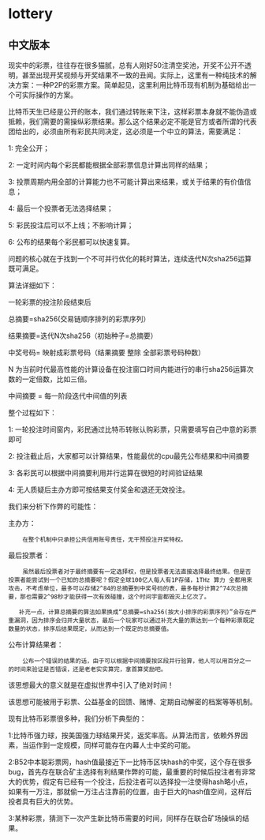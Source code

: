 lottery
======

中文版本
----------

现实中的彩票，往往存在很多猫腻，总有人刚好50注清空奖池，开奖不公开不透明，甚至出现开奖视频与开奖结果不一致的丑闻。实际上，这里有一种纯技术的解决方案：一种P2P的彩票方案。简单起见，这里利用比特币现有机制为基础给出一个可实际操作的方案。



比特币天生已经是公开的账本，我们通过转账来下注，这样彩票本身就不能伪造或抵赖，我们需要的需操纵彩票结果。那么这个结果必定不能是官方或者所谓的代表团给出的，必须由所有彩民共同决定，这必须是一个中立的算法，需要满足：

1: 完全公开；

2: 一定时间内每个彩民都能根据全部彩票信息计算出同样的结果；

3: 投票周期内用全部的计算能力也不可能计算出来结果，或关于结果的有价值信息；

4: 最后一个投票者无法选择结果；

5: 彩民投注后可以不上线；不影响计算；

6: 公布的结果每个彩民都可以快速复算。


问题的核心就在于找到一个不可并行优化的耗时算法，连续迭代N次sha256运算既可满足。

算法详细如下：

一轮彩票的投注阶段结束后

总摘要=sha256(交易链顺序排列的彩票序列）

结果摘要=迭代N次sha256（初始种子=总摘要）

中奖号码= 映射成彩票号码（结果摘要 整除 全部彩票号码种数）



N 为当前时代最高性能的计算设备在投注窗口时间内能进行的串行sha256运算次数的一定倍数，比如三倍。

中间摘要 = 每一阶段迭代中间值的列表

整个过程如下：

1: 一轮投注时间窗内，彩民通过比特币转账认购彩票，只需要填写自己中意的彩票即可

2: 投注截止后，大家都可以计算结果，性能最优的cpu最先公布结果和中间摘要

3: 各彩民可以根据中间摘要利用并行运算在很短的时间验证结果

4: 无人质疑后主办方即可按结果支付奖金和退还无效投注。


我们来分析下作弊的可能性：

主办方：

        在整个机制中只承担公共信用账号责任，无干预投注开奖特权。

最后投票者：

        虽然最后投票者对于最终摘要有一定选择权，但是投票者无法直接选择最终结果。但是否投票者能尝试到一个已知的总摘要呢？假定全球100亿人每人有1P存储，1THz 算力 全都用来攻击，不考虑单位，最多可以存储2^84的总摘要到中奖号码的表，最多每秒计算2^74次总摘要，那也需要2^98秒才能获得一次有效碰撞，这个时间宇宙都毁灭上亿次了。

       补充一点，计算总摘要的算法如果换成“总摘要=sha256(按大小排序的彩票序列）”会存在严重漏洞，因为排序会归并大量状态，最后一个玩家可以通过补充大量的票达到一个每种彩票既定数量的状态，排序后结果既定，从而达到一个既定的总摘要值。

公布计算结果者：

        公布一个错误的结果的话，由于可以根据中间摘要按区段并行验算，他人可以用百分之一的时间来验证是否错误，还是老老实实算完，拿首算奖励吧。



该思想最大的意义就是在虚拟世界中引入了绝对时间！

该思想可能被用于彩票、公益基金的回馈、赌博、定期自动解密的档案等等机制。

现有比特币彩票很多种，我们分析下典型的：

1:比特币强力球，按美国强力球结果开奖，返奖率高。从算法而言，依赖外界因素，当运作到一定规模，同样可能存在内幕人士中奖的可能。

2:B52中本聪彩票网，hash值最接近下一比特币区块hash的中奖，这个存在很多bug，首先存在联合矿主选择有利结果作弊的可能，最重要的时候后投注者有非常大的优势，假定有已经有一个投注，后投注者可以选择投一注使得hash略小点，如果有一万注，那就偷一万注占注靠前的位置，由于巨大的hash值空间，这样后投者具有巨大的优势。

3:某种彩票，猜测下一次产生新比特币需要的时间，同样存在联合矿场操纵的结果。

